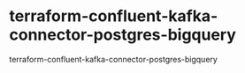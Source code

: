 # terraform-confluent-kafka-connector-postgres-bigquery
terraform-confluent-kafka-connector-postgres-bigquery
